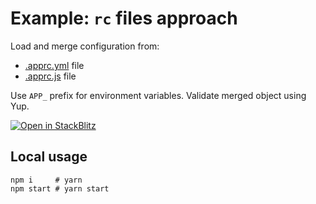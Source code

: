 # Example: `rc` files approach

Load and merge configuration from:
 
* [.apprc.yml](.apprc.yml) file
* [.apprc.js](.apprc.json) file

Use `APP_` prefix for environment variables. Validate merged object using Yup.

[![Open in StackBlitz](https://developer.stackblitz.com/img/open_in_stackblitz.svg)](https://stackblitz.com/github/mckacz/omniconfig/tree/main/examples/rc-files)

## Local usage

```shell
npm i     # yarn
npm start # yarn start
```
